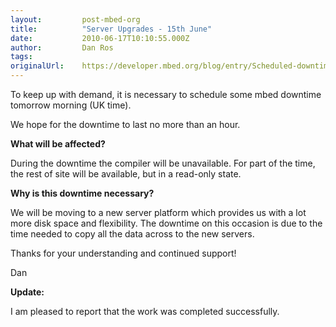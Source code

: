 ```yaml
---
layout:         post-mbed-org
title:          "Server Upgrades - 15th June"
date:           2010-06-17T10:10:55.000Z
author:         Dan Ros
tags:           
originalUrl:    https://developer.mbed.org/blog/entry/Scheduled-downtime---15th-June11/
---
```


<p>To keep up with demand, it is necessary to schedule some mbed downtime
  tomorrow morning (UK time).</p>
<p>We hope for the downtime to last no more than an hour.</p>
<p><strong>What will be affected?</strong>
</p>
<p>During the downtime the compiler will be unavailable. For part of the
  time, the rest of site will be available, but in a read-only state.</p>
<p><strong>Why is this downtime necessary?</strong>
</p>
<p>We will be moving to a new server platform which provides us with a lot
  more disk space and flexibility. The downtime on this occasion is due to
  the time needed to copy all the data across to the new servers.</p>
<p>Thanks for your understanding and continued support!</p>
<p>Dan</p>
<p><strong>Update: </strong>
</p>
<p>I am pleased to report that the work was completed successfully.</p>

